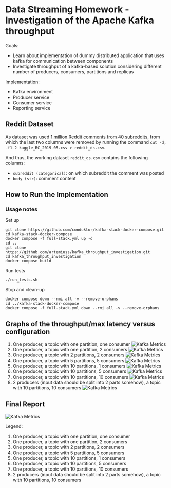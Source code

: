 # Data Streaming Homework - Investigation of the Apache Kafka throughput

Goals:
- Learn about implementation of dummy distributed application that uses kafka for communication between components
- Investigate throughput of a kafka-based solution considering different number of producers, consumers, partitions and replicas

Implementation:
- Kafka environment
- Producer service
- Consumer service
- Reporting service

## Reddit Dataset

As dataset was used [1 million Reddit comments from 40 subreddits](https://www.kaggle.com/datasets/smagnan/1-million-reddit-comments-from-40-subreddits), from which the last two columns were removed by running the command `cut -d, -f1-2 kaggle_RC_2019-05.csv > reddit_ds.csv`.

And thus, the working dataset `reddit_ds.csv` contains the following columns:
- `subreddit (categorical)`: on which subreddit the comment was posted
- `body (str)`: comment content

## How to Run the Implementation

### Usage notes

Set up
```
git clone https://github.com/conduktor/kafka-stack-docker-compose.git
cd kafka-stack-docker-compose
docker compose -f full-stack.yml up -d
cd ..
git clone https://github.com/artemiuss/kafka_throughput_investigation.git
cd kafka_throughput_investigation
docker compose build
```

Run tests
```
./run_tests.sh
```

Stop and clean-up
```
docker compose down --rmi all -v --remove-orphans
cd ../kafka-stack-docker-compose
docker compose -f full-stack.yml down --rmi all -v --remove-orphans
```

## Graphs of the throughput/max latency versus configuration

1. One producer, a topic with one partition, one consumer
    ![Kafka Metrics](report_output/PROD_1_PART_1_CONS_1.png)
2. One producer, a topic with one partition, 2 consumers
    ![Kafka Metrics](report_output/PROD_1_PART_1_CONS_2.png)
3. One producer, a topic with 2 partitions, 2 consumers
    ![Kafka Metrics](report_output/PROD_1_PART_2_CONS_2.png)
4. One producer, a topic with 5 partitions, 5 consumers
    ![Kafka Metrics](report_output/PROD_1_PART_5_CONS_5.png)
5. One producer, a topic with 10 partitions, 1 consumers
    ![Kafka Metrics](report_output/PROD_1_PART_10_CONS_1.png)
6. One producer, a topic with 10 partitions, 5 consumers
    ![Kafka Metrics](report_output/PROD_1_PART_10_CONS_5.png)
7. One producer, a topic with 10 partitions, 10 consumers
    ![Kafka Metrics](report_output/PROD_1_PART_10_CONS_10.png)
8. 2 producers (input data should be split into 2 parts somehow), a topic with 10 partitions, 10 consumers
    ![Kafka Metrics](report_output/PROD_2_PART_10_CONS_10.png)

## Final Report

![Kafka Metrics](report_output/final_report.png)

Legend:
1. One producer, a topic with one partition, one consumer
2. One producer, a topic with one partition, 2 consumers
3. One producer, a topic with 2 partitions, 2 consumers
4. One producer, a topic with 5 partitions, 5 consumers
5. One producer, a topic with 10 partitions, 1 consumers
6. One producer, a topic with 10 partitions, 5 consumers
7. One producer, a topic with 10 partitions, 10 consumers
8. 2 producers (input data should be split into 2 parts somehow), a topic with 10 partitions, 10 consumers


